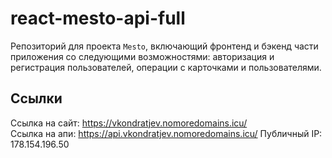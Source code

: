 # react-mesto-api-full
Репозиторий для проекта `Mesto`, включающий фронтенд и бэкенд части приложения со следующими возможностями: авторизация и регистрация пользователей, операции с карточками и пользователями.  

## Ссылки  
Ссылка на сайт: https://vkondratjev.nomoredomains.icu/  
Ссылка на апи: https://api.vkondratjev.nomoredomains.icu/
Публичный IP: 178.154.196.50
